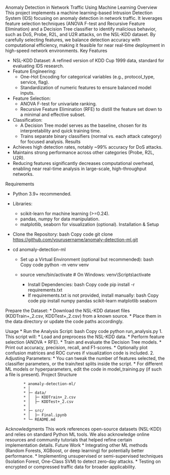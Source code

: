 ﻿Anomaly Detection in Network Traffic Using Machine Learning
Overview
This project implements a machine learning-based Intrusion Detection System (IDS) focusing on anomaly detection in network traffic. It leverages feature selection techniques (ANOVA F-test and Recursive Feature Elimination) and a Decision Tree classifier to identify malicious behavior, such as DoS, Probe, R2L, and U2R attacks, on the NSL-KDD dataset. By carefully selecting features, we balance detection accuracy with computational efficiency, making it feasible for near real-time deployment in high-speed network environments.
Key Features
* NSL-KDD Dataset: A refined version of KDD Cup 1999 data, standard for evaluating IDS research.
* Feature Engineering:
   * One-Hot Encoding for categorical variables (e.g., protocol_type, service, flag).
   * Standardization of numeric features to ensure balanced model inputs.
* Feature Selection:
   * ANOVA F-test for univariate ranking.
   * Recursive Feature Elimination (RFE) to distill the feature set down to a minimal and effective subset.
* Classification:
   * A Decision Tree model serves as the baseline, chosen for its interpretability and quick training time.
   * Trains separate binary classifiers (normal vs. each attack category) for focused analysis.
Results
* Achieves high detection rates, notably ~99% accuracy for DoS attacks.
* Maintains strong performance across other categories (Probe, R2L, U2R).
* Reducing features significantly decreases computational overhead, enabling near real-time analysis in large-scale, high-throughput networks.






Requirements
* Python 3.9+ recommended.
* Libraries:
   * scikit-learn for machine learning (>=0.24).
   * pandas, numpy for data manipulation.
   * matplotlib, seaborn for visualization (optional).
Installation & Setup
* Clone the Repository:
bash
Copy code
git clone https://github.com/yourusername/anomaly-detection-ml.git
* cd anomaly-detection-ml


   * Set up a Virtual Environment (optional but recommended):
bash
Copy code
python -m venv venv
   * source venv/bin/activate  # On Windows: venv\Scripts\activate


      * Install Dependencies:
bash
Copy code
pip install -r requirements.txt
      * If requirements.txt is not provided, install manually:
bash
Copy code
pip install numpy pandas scikit-learn matplotlib seaborn


Prepare the Dataset:
         * Download the NSL-KDD dataset files (KDDTrain+_2.csv, KDDTest+_2.csv) from a known source.
         * Place them in the data directory or update the code paths accordingly.


Usage
         * Run the Analysis Script:
bash
Copy code
python run_analysis.py
            1. This script will:
            * Load and preprocess the NSL-KDD data.
            * Perform feature selection (ANOVA + RFE).
            * Train and evaluate the Decision Tree models.
            * Print out accuracy, precision, recall, and F1-scores.
            * Optionally plot confusion matrices and ROC curves if visualization code is included.
            2. Adjusting Parameters:
            * You can tweak the number of features selected, the classifier parameters, or the train/test splits inside the script.
            * For different ML models or hyperparameters, edit the code in model_training.py (if such a file is present).
Project Structure


            * anomaly-detection-ml/
            * │
            * ├─ data/
            * │  ├─ KDDTrain+_2.csv
            * │  ├─ KDDTest+_2.csv
            * │
            * ├─ src/
            * │  ├─ Final.ipynb
            * └─ README.md














Acknowledgments
This work references open-source datasets (NSL-KDD) and relies on standard Python ML tools. We also acknowledge online resources and community tutorials that helped refine certain implementation details.
Future Work
            * Integrating other ML methods (Random Forests, XGBoost, or deep learning) for potentially better performance.
            * Implementing unsupervised or semi-supervised techniques (Isolation Forest, One-Class SVM) to detect zero-day attacks.
            * Testing on encrypted or compressed traffic data for broader applicability.